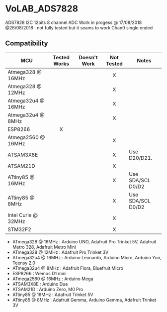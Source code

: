 VoLAB_ADS7828
=============

ADS7828 I2C 12bits 8 channel ADC
Work in progess @ 17/08/2018
@26/08/2018 : not fully tested but it seams to work
Chan0 single ended

<!-- START COMPATIBILITY TABLE -->

## Compatibility

MCU                | Tested Works | Doesn't Work | Not Tested  | Notes
------------------ | :----------: | :----------: | :---------: | -----
Atmega328 @ 16MHz  |              |              |      X      | 
Atmega328 @ 12MHz  |              |              |      X      | 
Atmega32u4 @ 16MHz |              |              |      X      | 
Atmega32u4 @ 8MHz  |              |              |      X      | 
ESP8266            |      X       |              |             | 
Atmega2560 @ 16MHz |              |              |      X      | 
ATSAM3X8E          |              |              |      X      | Use D20/D21.
ATSAM21D           |              |              |      X      | 
ATtiny85 @ 16MHz   |              |              |      X      | Use SDA/SCL D0/D2
ATtiny85 @ 8MHz    |              |              |      X      | Use SDA/SCL D0/D2
Intel Curie @ 32MHz|              |              |      X      | 
STM32F2            |              |              |      X      | 

  * ATmega328 @ 16MHz : Arduino UNO, Adafruit Pro Trinket 5V, Adafruit Metro 328, Adafruit Metro Mini
  * ATmega328 @ 12MHz : Adafruit Pro Trinket 3V
  * ATmega32u4 @ 16MHz : Arduino Leonardo, Arduino Micro, Arduino Yun, Teensy 2.0
  * ATmega32u4 @ 8MHz : Adafruit Flora, Bluefruit Micro
  * ESP8266 : Wemos D1 mini
  * ATmega2560 @ 16MHz : Arduino Mega
  * ATSAM3X8E : Arduino Due
  * ATSAM21D : Arduino Zero, M0 Pro
  * ATtiny85 @ 16MHz : Adafruit Trinket 5V
  * ATtiny85 @ 8MHz : Adafruit Gemma, Arduino Gemma, Adafruit Trinket 3V

<!-- END COMPATIBILITY TABLE -->
